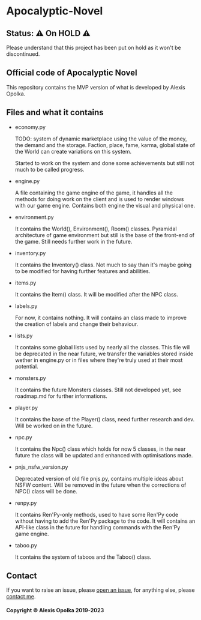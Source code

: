 # Apocalyptic-Novel

## Status: ⚠️ On HOLD ⚠️

Please understand that this project has been put on hold as it won't be discontinued.

## Official code of Apocalyptic Novel

This repository contains the MVP version of what is developed by Alexis Opolka.

## Files and what it contains

- economy.py

    TODO: system of dynamic marketplace using the value of the money, the demand and the storage.
    Faction, place, fame, karma, global state of the World can create variations on this system.

    Started to work on the system and done some achievements but still not much to be called progress.

- engine.py

    A file containing the game engine of the game, it handles all the methods for doing work on the client and is used to render windows with our game engine.
    Contains both engine the visual and physical one.

- environment.py

    It contains the World(), Environment(), Room() classes.
    Pyramidal architecture of game environment but still is the base of the front-end of the game.
    Still needs further work in the future.

- inventory.py

    It contains the Inventory() class.
    Not much to say than it's maybe going to be modified for having further features and abilities.

- items.py

    It contains the Item() class.
    It will be modified after the NPC class.

- labels.py

    For now, it contains nothing.
    It will contains an class made to improve the  creation of labels and change their behaviour.

- lists.py

    It contains some global lists used by nearly all the classes.
    This file will be deprecated in the near future, we transfer the variables stored inside wether in engine.py or in files where they're truly used at their most potential.

- monsters.py

    It contains the future Monsters classes. Still not developed yet, see roadmap.md for further informations.

- player.py

    It contains the base of the Player() class, need further research and dev. Will be worked on in the future.

- npc.py

    It contains the Npc() class which holds for now 5 classes, in the near future the class will be updated and enhanced with optimisations made.

- pnjs_nsfw_version.py

    Deprecated version of old file pnjs.py, contains multiple ideas about NSFW content.
    Will be removed in the future when the corrections of NPC() class will be done.

- renpy.py

    It contains Ren'Py-only methods, used to have some Ren'Py code without having to add the Ren'Py package to the code.
    It will contains an API-like class in the future for handling commands with the Ren'Py game engine.

- taboo.py

    It contains the system of taboos and the Taboo() class.

## Contact

If you want to raise an issue, please [open an issue](https://github.com/alexis-opolka/apocalyptic-novel/issues), for anything else, please [contact me](mailto:alexis-opolka.pro@protonmail.com).

#### Copyright &copy; Alexis Opolka 2019-2023
